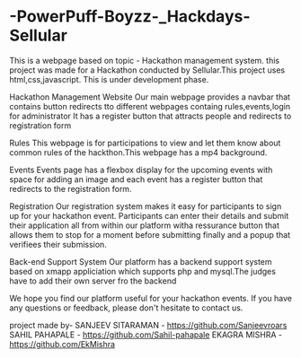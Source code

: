 # -PowerPuff-Boyzz-_Hackdays-Sellular
This is a webpage based on topic - Hackathon management system. this project was made for a Hackathon conducted by Sellular.This project uses html,css,javascript. This is under development phase. 

Hackathon Management Website
Our main webpage provides a navbar that contains button redirects tto different webpages containg rules,events,login for administrator
It has a register button that attracts people and redirects to registration form

Rules
This webpage is for participations to view and let them know about common rules of the hackthon.This webpage has a mp4 background.

Events
Events page has a flexbox display for the upcoming events with space for adding an image and each event has a register button that redirects to the registration form.


Registration
Our registration system makes it easy for participants to sign up for your hackathon event. Participants can enter their details and submit their application all from within our platform witha ressurance button that allows them to stop for a moment before submitting finally and a popup that verifiees their submission.

Back-end Support System
Our platform has a backend support system based on xmapp appliciation which supports php and mysql.The judges have to add their own server fro the backend

We hope you find our platform useful for your hackathon events. If you have any questions or feedback, please don't hesitate to contact us.

project made by-
SANJEEV SITARAMAN - https://github.com/Sanjeevroars
SAHIL PAHAPALE - https://github.com/Sahil-pahapale
EKAGRA MISHRA - https://github.com/EkMishra
